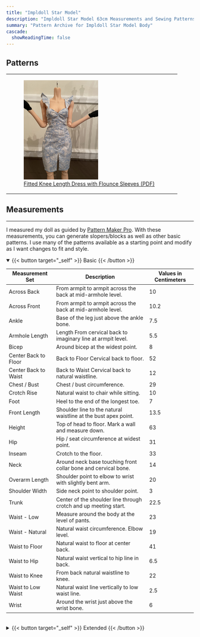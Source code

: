 ```yaml
---
title: "Impldoll Star Model"
description: "Impldoll Star Model 63cm Measurements and Sewing Patterns"
summary: "Pattern Archive for Impldoll Star Model Body"
cascade:
  showReadingTime: false
---
```


## Patterns
|   |   |
|---|---|
| <figure><img src="impldoll-dress.jpeg" alt="doll with dress" width="200"><figcaption><a href="impldoll-fitted-dress.pdf" target="_blank">Fitted Knee Length Dress with Flounce Sleeves (PDF)</a></figcaption></figure> |

## Measurements

---

I measured my doll as guided by [Pattern Maker Pro](https://patternmakerpro.com/manual/taking-measurements/measuring-a-model). With these measurements, you can generate slopers/blocks as well as other basic patterns. I use many of the patterns available as a starting point and modify as I want changes to fit and style.

<details open>
<summary>{{< button target="_self" >}}
Basic
{{< /button >}}</summary>

| Measurement Set | Description | Values in Centimeters |
| ----- | --- | --- |
|Across Back|From armpit to armpit across the back at mid-armhole level.|10|
|Across Front|From armpit to armpit across the back at mid-armhole level.|10.2|
|Ankle|Base of the leg just above the ankle bone.|7.5|
|Armhole Length|Length From cervical back to imaginary line at armpit level.|5.5|
|Bicep|Around bicep at the widest point.|8|
|Center Back to Floor|Back to Floor Cervical back to floor.|52|
|Center Back to Waist|Back to Waist Cervical back to natural waistline.|12|
|Chest / Bust|Chest / bust circumference.|29|
|Crotch Rise|Natural waist to chair while sitting.|10|
|Foot|Heel to the end of the longest toe.|7|
|Front Length|Shoulder line to the natural waistline at the bust apex point.|13.5|
|Height|Top of head to floor. Mark a wall and measure down.|63|
|Hip|Hip / seat circumference at widest point.|31|
|Inseam|Crotch to the floor.|33|
|Neck|Around neck base touching front collar bone and cervical bone.|14|
|Overarm Length|Shoulder point to elbow to wrist with slightly bent arm.|20|
|Shoulder Width|Side neck point to shoulder point.|3|
|Trunk|Center of the shoulder line through crotch and up meeting start.|22.5|
|Waist - Low|Measure around the body at the level of pants.|23|
|Waist - Natural|Natural waist circumference. Elbow level.|19|
|Waist to Floor|Natural waist to floor at center back.|41|
|Waist to Hip|Natural waist vertical to hip line in back.|6.5|
|Waist to Knee|From back natural waistline to knee.|22|
|Waist to Low Waist|Natural waist line vertically to low waist line.|2.5|
|Wrist|Around the wrist just above the wrist bone.|6|

</details>
<br>

<details>
<summary>{{< button target="_self" >}}
Extended
{{< /button >}}</summary>

| Measurement Set | Description | Values in Centimeters |
| ----- | --- | --- |
|Blade Apex Width Back|Blade apex to blade apex in back.|3|
|Blade Height Back|Blade apex to waist in back.|5|
|Bust / Chest Height Front|Bust / Chest to waist at center front.|6|
|Bust / Chest Width Back|Side-to-side at bust/chest level in back.|12.5|
|Bust / Chest Width Front|Side-to-side at bust/chest level in front.|16.5|
|Bust Apex Width Front|Bust apex to bust apex.|6.2|
|Bust Depth|Shoulder point to bust apex.|8.2|
|Bust Radius|Bust apex to underbust.|3|
|Calf|Circumference of the widest part of calf.|10.4|
|Center Length Back|Center back neck to center back waist.|11.5|
|Center Length Front|Center front neck to center front waist.|10.25|
|Crotch Length|Center front waist to center back waist.|22.5|
|Elbow Circumference|Circumference around elbow.|6.5|
|Elbow to Wrist Length|Distance from elbow to wrist.|9.5|
|Full Length Back|Side neck point to waist in back.|12|
|Full Length Front|Side neck point to waist in front.|13.5|
|Hand|Circumference around hand.|7.3|
|Heel Foot Circumference|Circumference around foot|10|
|Hip Depth Back|Waist to hip at center back.|8.5|
|Hip Depth Front|Waist to hip at center front.|7.5|
|Hip Depth Side|Waist to hip at side.|7.5|
|Hip Width Back|Side-to-side at hip level in back.|16|
|Hip Width Front|Side-to-side at hip level in front.|15|
|Knee Circumference|Circumference of the knee.|8.7|
|Knee Height|Floor to knee measurement.|19.5|
|Mid-Armhole Height Back|Mid-armhole point to side waist in back.|9|
|Mid-Armhole Height Front|Mid-armhole point to side waist in front.|8.5|
|Mid-Armhole Width Back|Mid-armhole point to mid-armhole point across the back.|10|
|Mid-Armhole Width Front|Mid-armhole point to mid-armhole point across the front.|10|
|Neck Back|Side neck point to side neck point following back neck.|5.5|
|Neck Front|Side neck point to side neck point following front neck.|6|
|Overbust Height|Bust apex to overbust level.|2.5|
|Overbust Width Back|Side-to-side at overbust level in back.|12.5|
|Overbust Width Front|Overbust Width Front Side-to-side at overbust level in front.|13.5|
|Shoulder Across Back|Shoulder point to shoulder point in back.|10.8|
|Shoulder Across Front|Shoulder point to shoulder point in front.|10.8|
|Shoulder Slope Back|Shoulder point to center back waist point.|13|
|Shoulder Slope Front|Shoulder point to center front waist point.|14.3|
|Shoulder to Mid-Armhole Back|Shoulder point to mid-armhole point in back.|3|
|Shoulder to Mid-Armhole Front|Shoulder point to mid-armhole point in front.|3|
|Side Leg Length|Side waist point to the floor.|41.5|
|Side Length|Armpit to side waist point.|7|
|Side Waist Depth Back|Side waist point to center back neck point.|13.3|
|Side Waist Depth Front|Side waist point to center front neck point.|12.5|
|Strap Front|Side neck point to armpit point.|6|
|Thigh Circumference|Circumference of the upper thigh.|17.5|
|Thigh Height|Floor to thigh measurement.|2431|
|Underarm Length|Armpit point to wrist.|16|
|Underbust Height|Underbust level to side waist point.|3.5|
|Underbust Width Back|Back Side-to-side under bust in back.|11.5|
|Underbust Width Front|Side-to-side under bust in front.|12.5|
|Waist Width Back|Side-to-side at waist level in back.|9|
|Waist Width Front|Side-to-side at waist level in front.|10|

</details>

